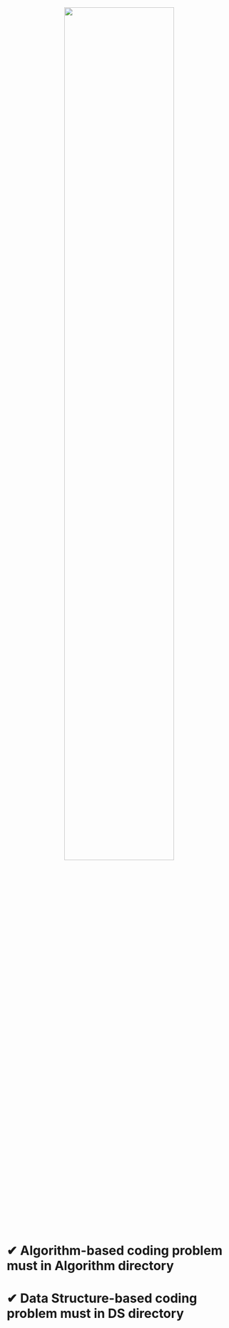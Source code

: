 <div  align=center>
  <img src=https://blog.tooljet.com/content/images/2022/09/Screenshot-2022-09-27-at-08.03.21.png width=70%>
</div>

# ✔ Algorithm-based coding problem must in Algorithm directory

# ✔ Data Structure-based coding problem must in DS directory



